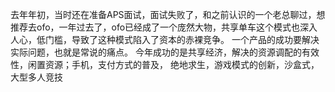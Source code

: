 去年年初，当时还在准备APS面试，面试失败了，和之前认识的一个老总聊过，想推荐去ofo，一年过去了，ofo已经成了一个庞然大物，共享单车这个模式也深入人心，低门槛，导致了这种模式陷入了资本的赤裸竞争。
一个产品的成功要解决实际问题，也就是常说的痛点。
今年成功的是共享经济，解决的资源调配的有效性，闲置资源；手机，支付方式的普及，
绝地求生，游戏模式的创新，沙盒式，大型多人竞技